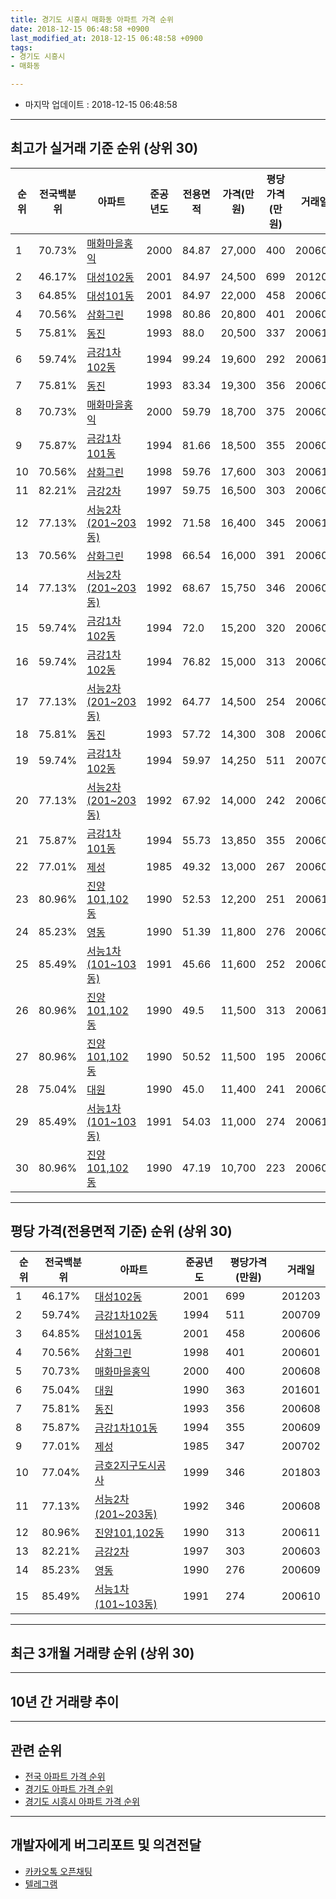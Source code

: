 ```yaml
---
title: 경기도 시흥시 매화동 아파트 가격 순위
date: 2018-12-15 06:48:58 +0900
last_modified_at: 2018-12-15 06:48:58 +0900
tags:
- 경기도 시흥시
- 매화동

---
```


* 마지막 업데이트 : 2018-12-15 06:48:58

---

## 최고가 실거래 기준 순위 (상위 30)


|순위|전국백분위|아파트|준공년도|전용면적|가격(만원)|평당가격(만원)|거래일|
|---|---|---|---|---|---|---|---|
|1|70.73%|[매화마을홍익](https://search.naver.com/search.naver?query=%EA%B2%BD%EA%B8%B0%EB%8F%84+%EC%8B%9C%ED%9D%A5%EC%8B%9C+%EB%A7%A4%ED%99%94%EB%8F%99+%EB%A7%A4%ED%99%94%EB%A7%88%EC%9D%84%ED%99%8D%EC%9D%B5)|2000|84.87|27,000|400|200608|
|2|46.17%|[대성102동](https://search.naver.com/search.naver?query=%EA%B2%BD%EA%B8%B0%EB%8F%84+%EC%8B%9C%ED%9D%A5%EC%8B%9C+%EB%A7%A4%ED%99%94%EB%8F%99+%EB%8C%80%EC%84%B1102%EB%8F%99)|2001|84.97|24,500|699|201203|
|3|64.85%|[대성101동](https://search.naver.com/search.naver?query=%EA%B2%BD%EA%B8%B0%EB%8F%84+%EC%8B%9C%ED%9D%A5%EC%8B%9C+%EB%A7%A4%ED%99%94%EB%8F%99+%EB%8C%80%EC%84%B1101%EB%8F%99)|2001|84.97|22,000|458|200606|
|4|70.56%|[삼화그린](https://search.naver.com/search.naver?query=%EA%B2%BD%EA%B8%B0%EB%8F%84+%EC%8B%9C%ED%9D%A5%EC%8B%9C+%EB%A7%A4%ED%99%94%EB%8F%99+%EC%82%BC%ED%99%94%EA%B7%B8%EB%A6%B0)|1998|80.86|20,800|401|200601|
|5|75.81%|[동진](https://search.naver.com/search.naver?query=%EA%B2%BD%EA%B8%B0%EB%8F%84+%EC%8B%9C%ED%9D%A5%EC%8B%9C+%EB%A7%A4%ED%99%94%EB%8F%99+%EB%8F%99%EC%A7%84)|1993|88.0|20,500|337|200611|
|6|59.74%|[금강1차102동](https://search.naver.com/search.naver?query=%EA%B2%BD%EA%B8%B0%EB%8F%84+%EC%8B%9C%ED%9D%A5%EC%8B%9C+%EB%A7%A4%ED%99%94%EB%8F%99+%EA%B8%88%EA%B0%951%EC%B0%A8102%EB%8F%99)|1994|99.24|19,600|292|200611|
|7|75.81%|[동진](https://search.naver.com/search.naver?query=%EA%B2%BD%EA%B8%B0%EB%8F%84+%EC%8B%9C%ED%9D%A5%EC%8B%9C+%EB%A7%A4%ED%99%94%EB%8F%99+%EB%8F%99%EC%A7%84)|1993|83.34|19,300|356|200608|
|8|70.73%|[매화마을홍익](https://search.naver.com/search.naver?query=%EA%B2%BD%EA%B8%B0%EB%8F%84+%EC%8B%9C%ED%9D%A5%EC%8B%9C+%EB%A7%A4%ED%99%94%EB%8F%99+%EB%A7%A4%ED%99%94%EB%A7%88%EC%9D%84%ED%99%8D%EC%9D%B5)|2000|59.79|18,700|375|200608|
|9|75.87%|[금강1차101동](https://search.naver.com/search.naver?query=%EA%B2%BD%EA%B8%B0%EB%8F%84+%EC%8B%9C%ED%9D%A5%EC%8B%9C+%EB%A7%A4%ED%99%94%EB%8F%99+%EA%B8%88%EA%B0%951%EC%B0%A8101%EB%8F%99)|1994|81.66|18,500|355|200609|
|10|70.56%|[삼화그린](https://search.naver.com/search.naver?query=%EA%B2%BD%EA%B8%B0%EB%8F%84+%EC%8B%9C%ED%9D%A5%EC%8B%9C+%EB%A7%A4%ED%99%94%EB%8F%99+%EC%82%BC%ED%99%94%EA%B7%B8%EB%A6%B0)|1998|59.76|17,600|303|200610|
|11|82.21%|[금강2차](https://search.naver.com/search.naver?query=%EA%B2%BD%EA%B8%B0%EB%8F%84+%EC%8B%9C%ED%9D%A5%EC%8B%9C+%EB%A7%A4%ED%99%94%EB%8F%99+%EA%B8%88%EA%B0%952%EC%B0%A8)|1997|59.75|16,500|303|200603|
|12|77.13%|[서능2차(201~203동)](https://search.naver.com/search.naver?query=%EA%B2%BD%EA%B8%B0%EB%8F%84+%EC%8B%9C%ED%9D%A5%EC%8B%9C+%EB%A7%A4%ED%99%94%EB%8F%99+%EC%84%9C%EB%8A%A52%EC%B0%A8%28201%7E203%EB%8F%99%29)|1992|71.58|16,400|345|200610|
|13|70.56%|[삼화그린](https://search.naver.com/search.naver?query=%EA%B2%BD%EA%B8%B0%EB%8F%84+%EC%8B%9C%ED%9D%A5%EC%8B%9C+%EB%A7%A4%ED%99%94%EB%8F%99+%EC%82%BC%ED%99%94%EA%B7%B8%EB%A6%B0)|1998|66.54|16,000|391|200605|
|14|77.13%|[서능2차(201~203동)](https://search.naver.com/search.naver?query=%EA%B2%BD%EA%B8%B0%EB%8F%84+%EC%8B%9C%ED%9D%A5%EC%8B%9C+%EB%A7%A4%ED%99%94%EB%8F%99+%EC%84%9C%EB%8A%A52%EC%B0%A8%28201%7E203%EB%8F%99%29)|1992|68.67|15,750|346|200608|
|15|59.74%|[금강1차102동](https://search.naver.com/search.naver?query=%EA%B2%BD%EA%B8%B0%EB%8F%84+%EC%8B%9C%ED%9D%A5%EC%8B%9C+%EB%A7%A4%ED%99%94%EB%8F%99+%EA%B8%88%EA%B0%951%EC%B0%A8102%EB%8F%99)|1994|72.0|15,200|320|200607|
|16|59.74%|[금강1차102동](https://search.naver.com/search.naver?query=%EA%B2%BD%EA%B8%B0%EB%8F%84+%EC%8B%9C%ED%9D%A5%EC%8B%9C+%EB%A7%A4%ED%99%94%EB%8F%99+%EA%B8%88%EA%B0%951%EC%B0%A8102%EB%8F%99)|1994|76.82|15,000|313|200607|
|17|77.13%|[서능2차(201~203동)](https://search.naver.com/search.naver?query=%EA%B2%BD%EA%B8%B0%EB%8F%84+%EC%8B%9C%ED%9D%A5%EC%8B%9C+%EB%A7%A4%ED%99%94%EB%8F%99+%EC%84%9C%EB%8A%A52%EC%B0%A8%28201%7E203%EB%8F%99%29)|1992|64.77|14,500|254|200609|
|18|75.81%|[동진](https://search.naver.com/search.naver?query=%EA%B2%BD%EA%B8%B0%EB%8F%84+%EC%8B%9C%ED%9D%A5%EC%8B%9C+%EB%A7%A4%ED%99%94%EB%8F%99+%EB%8F%99%EC%A7%84)|1993|57.72|14,300|308|200604|
|19|59.74%|[금강1차102동](https://search.naver.com/search.naver?query=%EA%B2%BD%EA%B8%B0%EB%8F%84+%EC%8B%9C%ED%9D%A5%EC%8B%9C+%EB%A7%A4%ED%99%94%EB%8F%99+%EA%B8%88%EA%B0%951%EC%B0%A8102%EB%8F%99)|1994|59.97|14,250|511|200709|
|20|77.13%|[서능2차(201~203동)](https://search.naver.com/search.naver?query=%EA%B2%BD%EA%B8%B0%EB%8F%84+%EC%8B%9C%ED%9D%A5%EC%8B%9C+%EB%A7%A4%ED%99%94%EB%8F%99+%EC%84%9C%EB%8A%A52%EC%B0%A8%28201%7E203%EB%8F%99%29)|1992|67.92|14,000|242|200602|
|21|75.87%|[금강1차101동](https://search.naver.com/search.naver?query=%EA%B2%BD%EA%B8%B0%EB%8F%84+%EC%8B%9C%ED%9D%A5%EC%8B%9C+%EB%A7%A4%ED%99%94%EB%8F%99+%EA%B8%88%EA%B0%951%EC%B0%A8101%EB%8F%99)|1994|55.73|13,850|355|200609|
|22|77.01%|[제성](https://search.naver.com/search.naver?query=%EA%B2%BD%EA%B8%B0%EB%8F%84+%EC%8B%9C%ED%9D%A5%EC%8B%9C+%EB%A7%A4%ED%99%94%EB%8F%99+%EC%A0%9C%EC%84%B1)|1985|49.32|13,000|267|200609|
|23|80.96%|[진양101,102동](https://search.naver.com/search.naver?query=%EA%B2%BD%EA%B8%B0%EB%8F%84+%EC%8B%9C%ED%9D%A5%EC%8B%9C+%EB%A7%A4%ED%99%94%EB%8F%99+%EC%A7%84%EC%96%91101%2C102%EB%8F%99)|1990|52.53|12,200|251|200612|
|24|85.23%|[영동](https://search.naver.com/search.naver?query=%EA%B2%BD%EA%B8%B0%EB%8F%84+%EC%8B%9C%ED%9D%A5%EC%8B%9C+%EB%A7%A4%ED%99%94%EB%8F%99+%EC%98%81%EB%8F%99)|1990|51.39|11,800|276|200609|
|25|85.49%|[서능1차(101~103동)](https://search.naver.com/search.naver?query=%EA%B2%BD%EA%B8%B0%EB%8F%84+%EC%8B%9C%ED%9D%A5%EC%8B%9C+%EB%A7%A4%ED%99%94%EB%8F%99+%EC%84%9C%EB%8A%A51%EC%B0%A8%28101%7E103%EB%8F%99%29)|1991|45.66|11,600|252|200607|
|26|80.96%|[진양101,102동](https://search.naver.com/search.naver?query=%EA%B2%BD%EA%B8%B0%EB%8F%84+%EC%8B%9C%ED%9D%A5%EC%8B%9C+%EB%A7%A4%ED%99%94%EB%8F%99+%EC%A7%84%EC%96%91101%2C102%EB%8F%99)|1990|49.5|11,500|313|200611|
|27|80.96%|[진양101,102동](https://search.naver.com/search.naver?query=%EA%B2%BD%EA%B8%B0%EB%8F%84+%EC%8B%9C%ED%9D%A5%EC%8B%9C+%EB%A7%A4%ED%99%94%EB%8F%99+%EC%A7%84%EC%96%91101%2C102%EB%8F%99)|1990|50.52|11,500|195|200606|
|28|75.04%|[대원](https://search.naver.com/search.naver?query=%EA%B2%BD%EA%B8%B0%EB%8F%84+%EC%8B%9C%ED%9D%A5%EC%8B%9C+%EB%A7%A4%ED%99%94%EB%8F%99+%EB%8C%80%EC%9B%90)|1990|45.0|11,400|241|200609|
|29|85.49%|[서능1차(101~103동)](https://search.naver.com/search.naver?query=%EA%B2%BD%EA%B8%B0%EB%8F%84+%EC%8B%9C%ED%9D%A5%EC%8B%9C+%EB%A7%A4%ED%99%94%EB%8F%99+%EC%84%9C%EB%8A%A51%EC%B0%A8%28101%7E103%EB%8F%99%29)|1991|54.03|11,000|274|200610|
|30|80.96%|[진양101,102동](https://search.naver.com/search.naver?query=%EA%B2%BD%EA%B8%B0%EB%8F%84+%EC%8B%9C%ED%9D%A5%EC%8B%9C+%EB%A7%A4%ED%99%94%EB%8F%99+%EC%A7%84%EC%96%91101%2C102%EB%8F%99)|1990|47.19|10,700|223|200603|


---

## 평당 가격(전용면적 기준) 순위 (상위 30)


|순위|전국백분위|아파트|준공년도|평당가격(만원)|거래일|
|---|---|---|---|---|---|
|1|46.17%|[대성102동](https://search.naver.com/search.naver?query=%EA%B2%BD%EA%B8%B0%EB%8F%84+%EC%8B%9C%ED%9D%A5%EC%8B%9C+%EB%A7%A4%ED%99%94%EB%8F%99+%EB%8C%80%EC%84%B1102%EB%8F%99)|2001|699|201203|
|2|59.74%|[금강1차102동](https://search.naver.com/search.naver?query=%EA%B2%BD%EA%B8%B0%EB%8F%84+%EC%8B%9C%ED%9D%A5%EC%8B%9C+%EB%A7%A4%ED%99%94%EB%8F%99+%EA%B8%88%EA%B0%951%EC%B0%A8102%EB%8F%99)|1994|511|200709|
|3|64.85%|[대성101동](https://search.naver.com/search.naver?query=%EA%B2%BD%EA%B8%B0%EB%8F%84+%EC%8B%9C%ED%9D%A5%EC%8B%9C+%EB%A7%A4%ED%99%94%EB%8F%99+%EB%8C%80%EC%84%B1101%EB%8F%99)|2001|458|200606|
|4|70.56%|[삼화그린](https://search.naver.com/search.naver?query=%EA%B2%BD%EA%B8%B0%EB%8F%84+%EC%8B%9C%ED%9D%A5%EC%8B%9C+%EB%A7%A4%ED%99%94%EB%8F%99+%EC%82%BC%ED%99%94%EA%B7%B8%EB%A6%B0)|1998|401|200601|
|5|70.73%|[매화마을홍익](https://search.naver.com/search.naver?query=%EA%B2%BD%EA%B8%B0%EB%8F%84+%EC%8B%9C%ED%9D%A5%EC%8B%9C+%EB%A7%A4%ED%99%94%EB%8F%99+%EB%A7%A4%ED%99%94%EB%A7%88%EC%9D%84%ED%99%8D%EC%9D%B5)|2000|400|200608|
|6|75.04%|[대원](https://search.naver.com/search.naver?query=%EA%B2%BD%EA%B8%B0%EB%8F%84+%EC%8B%9C%ED%9D%A5%EC%8B%9C+%EB%A7%A4%ED%99%94%EB%8F%99+%EB%8C%80%EC%9B%90)|1990|363|201601|
|7|75.81%|[동진](https://search.naver.com/search.naver?query=%EA%B2%BD%EA%B8%B0%EB%8F%84+%EC%8B%9C%ED%9D%A5%EC%8B%9C+%EB%A7%A4%ED%99%94%EB%8F%99+%EB%8F%99%EC%A7%84)|1993|356|200608|
|8|75.87%|[금강1차101동](https://search.naver.com/search.naver?query=%EA%B2%BD%EA%B8%B0%EB%8F%84+%EC%8B%9C%ED%9D%A5%EC%8B%9C+%EB%A7%A4%ED%99%94%EB%8F%99+%EA%B8%88%EA%B0%951%EC%B0%A8101%EB%8F%99)|1994|355|200609|
|9|77.01%|[제성](https://search.naver.com/search.naver?query=%EA%B2%BD%EA%B8%B0%EB%8F%84+%EC%8B%9C%ED%9D%A5%EC%8B%9C+%EB%A7%A4%ED%99%94%EB%8F%99+%EC%A0%9C%EC%84%B1)|1985|347|200702|
|10|77.04%|[금호2지구도시공사](https://search.naver.com/search.naver?query=%EA%B2%BD%EA%B8%B0%EB%8F%84+%EC%8B%9C%ED%9D%A5%EC%8B%9C+%EB%A7%A4%ED%99%94%EB%8F%99+%EA%B8%88%ED%98%B82%EC%A7%80%EA%B5%AC%EB%8F%84%EC%8B%9C%EA%B3%B5%EC%82%AC)|1999|346|201803|
|11|77.13%|[서능2차(201~203동)](https://search.naver.com/search.naver?query=%EA%B2%BD%EA%B8%B0%EB%8F%84+%EC%8B%9C%ED%9D%A5%EC%8B%9C+%EB%A7%A4%ED%99%94%EB%8F%99+%EC%84%9C%EB%8A%A52%EC%B0%A8%28201%7E203%EB%8F%99%29)|1992|346|200608|
|12|80.96%|[진양101,102동](https://search.naver.com/search.naver?query=%EA%B2%BD%EA%B8%B0%EB%8F%84+%EC%8B%9C%ED%9D%A5%EC%8B%9C+%EB%A7%A4%ED%99%94%EB%8F%99+%EC%A7%84%EC%96%91101%2C102%EB%8F%99)|1990|313|200611|
|13|82.21%|[금강2차](https://search.naver.com/search.naver?query=%EA%B2%BD%EA%B8%B0%EB%8F%84+%EC%8B%9C%ED%9D%A5%EC%8B%9C+%EB%A7%A4%ED%99%94%EB%8F%99+%EA%B8%88%EA%B0%952%EC%B0%A8)|1997|303|200603|
|14|85.23%|[영동](https://search.naver.com/search.naver?query=%EA%B2%BD%EA%B8%B0%EB%8F%84+%EC%8B%9C%ED%9D%A5%EC%8B%9C+%EB%A7%A4%ED%99%94%EB%8F%99+%EC%98%81%EB%8F%99)|1990|276|200609|
|15|85.49%|[서능1차(101~103동)](https://search.naver.com/search.naver?query=%EA%B2%BD%EA%B8%B0%EB%8F%84+%EC%8B%9C%ED%9D%A5%EC%8B%9C+%EB%A7%A4%ED%99%94%EB%8F%99+%EC%84%9C%EB%8A%A51%EC%B0%A8%28101%7E103%EB%8F%99%29)|1991|274|200610|


---

## 최근 3개월 거래량 순위 (상위 30)


<div style="width:100%;">
    <canvas id="deal_count_ranking" height="250"></canvas>
</div>


<script>
new Chart(document.getElementById("deal_count_ranking"), {
    type: 'horizontalBar',
    data: {
        labels: ['진양101,102동', '제성', '서능1차(101~103동)', '매화마을홍익', '금강2차', '대원', '금강1차102동', '금강1차101동'],
        datasets: [{
            label: '실거래 수',
            data: [4, 3, 2, 2, 1, 1, 1, 1],
            borderColor: "rgba(255, 0, 128, 1)",
            backgroundColor: "rgba(255, 0, 128, 0.5)",
            fill: false,
        }]
    },
    options: {
        responsive: true,
        title: {
            display: true,
            text: '최근 3개월 거래량 순위'
        },
        tooltips: {
            mode: 'index',
            intersect: false,
            callbacks: {
                title: function(tooltipItems, data) {
                    return "실거래 수:";
                },
                label: function(tooltipItem, data) {
                    return data.labels[tooltipItem.index] + ": " + tooltipItem.xLabel;
                }
            }
        },
        hover: {
            mode: 'nearest',
            intersect: true
        },
        scales: {
            xAxes: [{
                display: true,
                scaleLabel: {
                    display: true,
                    labelString: '실거래 수'
                },
                ticks: {
                    suggestedMin: 0,
                }
            }],
            yAxes: [{
                display: true,
                ticks: {
                    autoSkip: false,
                    callback: function(value, index, values) {
                        if (value.length > 15)
                            return value.substr(0, 13) + "...";
                        else
                            return value;
                    }
                },
                scaleLabel: {
                    display: false,
                }
            }]
        }
    }
});

</script>


---

## 10년 간 거래량 추이


<div style="width:100%;">
    <canvas id="deal_progress" height="250"></canvas>
</div>

<script>
new Chart(document.getElementById("deal_progress"), {
    type: 'line',
    data: {
        labels: ['200812','200901','200902','200903','200904','200905','200906','200907','200908','200909','200910','200911','200912','201001','201002','201003','201004','201005','201006','201007','201008','201009','201010','201011','201012','201101','201102','201103','201104','201105','201106','201107','201108','201109','201110','201111','201112','201201','201202','201203','201204','201205','201206','201207','201208','201209','201210','201211','201212','201301','201302','201303','201304','201305','201306','201307','201308','201309','201310','201311','201312','201401','201402','201403','201404','201405','201406','201407','201408','201409','201410','201411','201412','201501','201502','201503','201504','201505','201506','201507','201508','201509','201510','201511','201512','201601','201602','201603','201604','201605','201606','201607','201608','201609','201610','201611','201612','201701','201702','201703','201704','201705','201706','201707','201708','201709','201710','201711','201712','201801','201802','201803','201804','201805','201806','201807','201808','201809','201810','201811','201812'],
        datasets: [{
            label: '실거래 수',
            pointRadius: 1,
            data: [1, 1, 4, 7, 2, 13, 8, 6, 7, 9, 6, 6, 9, 4, 3, 6, 6, 3, 2, 4, 3, 3, 4, 9, 9, 6, 9, 8, 6, 4, 6, 4, 10, 6, 5, 3, 3, 4, 10, 9, 7, 4, 7, 6, 5, 13, 5, 6, 4, 4, 13, 4, 6, 7, 7, 3, 7, 6, 14, 8, 4, 2, 11, 11, 10, 4, 7, 4, 7, 9, 9, 7, 4, 5, 11, 11, 14, 13, 14, 10, 11, 16, 13, 7, 4, 7, 8, 10, 8, 11, 15, 14, 10, 14, 13, 10, 9, 7, 10, 13, 6, 15, 16, 7, 6, 13, 7, 14, 12, 8, 7, 10, 5, 4, 8, 6, 8, 5, 11, 4, 0],
            borderColor: "rgba(255, 201, 14, 1)",
            backgroundColor: "rgba(255, 201, 14, 0.5)",
            fill: true,
        }]
    },
    options: {
        responsive: true,
        title: {
            display: true,
            text: '10년간 거래량 추이'
        },
        tooltips: {
            mode: 'index',
            intersect: false,
        },
        hover: {
            mode: 'nearest',
            intersect: true
        },
        scales: {
            xAxes: [{
                display: true,
                scaleLabel: {
                    display: true,
                    labelString: '년/월'
                }
            }],
            yAxes: [{
                display: true,
                ticks: {
                    suggestedMin: 0,
                },
                scaleLabel: {
                    display: true,
                    labelString: '실거래 수'
                }
            }]
        }
    }
});

</script>


---

## 관련 순위

- [전국 아파트 가격 순위](https://inasie.github.io/apt-ranking/전국)
- [경기도 아파트 가격 순위](https://inasie.github.io/apt-ranking/경기도)
- [경기도 시흥시 아파트 가격 순위](https://inasie.github.io/apt-ranking/경기도-시흥시)


---

## 개발자에게 버그리포트 및 의견전달

- [카카오톡 오픈채팅](https://open.kakao.com/o/gLJUAP4)
- [텔레그램](https://t.me/inasie)

